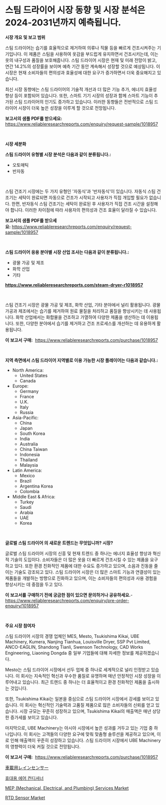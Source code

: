 <p><h1>스팀 드라이어 시장 동향 및 시장 분석은 2024-2031년까지 예측됩니다.</h1></p><p><strong>시장 개요 및 보고 범위</strong></p>
<p><p>스팀 드라이어는 습기를 효율적으로 제거하여 의류나 직물 등을 빠르게 건조시켜주는 기기입니다. 이 제품은 스팀을 사용하여 옷감을 부드럽게 유지하면서 건조시키는데, 이는 옷의 내구성과 품질을 보호해줍니다. 스팀 드라이어 시장은 현재 및 미래 전망이 밝고, 연간 14.2%의 성장률을 보이며 예측 기간 동안 계속해서 성장할 것으로 예상됩니다. 이 시장은 현재 소비자들의 편의성과 효율성에 대한 요구가 증가하면서 더욱 중요해지고 있습니다. </p><p>최신 시장 동향에는 스팀 드라이어의 기술적 개선과 더 많은 기능 추가, 에너지 효율성 향상 등이 포함되어 있습니다. 또한, 스마트 기기 시장의 성장과 함께 스마트 기능이 추가된 스팀 드라이어의 인기도 증가하고 있습니다. 이러한 동향들은 전반적으로 스팀 드라이어 시장이 더욱 높은 성장을 이루게 할 것으로 전망됩니다.</p></p>
<p><strong>보고서의 샘플 PDF를 받으세요:</strong> <a href="https://www.reliableresearchreports.com/enquiry/request-sample/1018957">https://www.reliableresearchreports.com/enquiry/request-sample/1018957</a></p>
<p>&nbsp;</p>
<p><strong>시장 세분화</strong></p>
<p><strong>스팀 드라이어 유형별 시장 분석은 다음과 같이 분류됩니다.:</strong></p>
<p><ul><li>오토매틱</li><li>반자동</li></ul></p>
<p>&nbsp;</p>
<p><p>스팀 건조기 시장에는 두 가지 유형인 '자동식'과 '반자동식'이 있습니다. 자동식 스팀 건조기는 세탁이 완료되면 자동으로 건조가 시작되고 사용자가 직접 개입할 필요가 없습니다. 한편, 반자동식 스팀 건조기는 세탁이 완료된 후 사용자가 직접 건조 시간을 설정해야 합니다. 이러한 차이점에 따라 사용자의 편의성과 건조 효율이 달라질 수 있습니다.</p></p>
<p><strong>보고서의 샘플 PDF를 받으세요:</strong>&nbsp;<a href="https://www.reliableresearchreports.com/enquiry/request-sample/1018957">https://www.reliableresearchreports.com/enquiry/request-sample/1018957</a></p>
<p>&nbsp;</p>
<p><strong> 스팀 드라이어 응용 분야별 시장 산업 조사는 다음과 같이 분류됩니다.:</strong></p>
<p><ul><li>광물 가공 및 제조</li><li>화학 산업</li><li>기타</li></ul></p>
<p><strong><a href="https://www.reliableresearchreports.com/steam-dryer-r1018957">https://www.reliableresearchreports.com/steam-dryer-r1018957</a></strong></p>
<p>&nbsp;</p>
<p><p>스팀 건조기 시장은 광물 가공 및 제조, 화학 산업, 기타 분야에서 널리 활용됩니다. 광물 가공과 제조에서는 습기를 제거하여 원료 물질을 처리하고 품질을 향상시키는 데 사용됩니다. 화학 산업에서는 화합물을 건조하고 가열하여 다양한 제품을 생산하는 데 이용됩니다. 또한, 다양한 분야에서 습기를 제거하고 건조 프로세스를 개선하는 데 유용하게 활용됩니다.</p></p>
<p><strong>이 보고서 구매:</strong>&nbsp; <a href="https://www.reliableresearchreports.com/purchase/1018957">https://www.reliableresearchreports.com/purchase/1018957</a></p>
<p>&nbsp;</p>
<p><strong>지역 측면에서 스팀 드라이어 지역별로 이용 가능한 시장 플레이어는 다음과 같습니다.:</strong></p>
<p><ul>
    <li>
        North America:
        <ul>
            <li>United States</li>
            <li>Canada</li>
        </ul>
    </li>
    <li>
        Europe:
        <ul>
            <li>Germany</li>
            <li>France</li>
            <li>U.K.</li>
            <li>Italy</li>
            <li>Russia</li>
        </ul>
    </li>
    <li>
        Asia-Pacific:
        <ul>
            <li>China</li>
            <li>Japan</li>
            <li>South Korea</li>
            <li>India</li>
            <li>Australia</li>
            <li>China Taiwan</li>
            <li>Indonesia</li>
            <li>Thailand</li>
            <li>Malaysia</li>
        </ul>
    </li>
    <li>
        Latin America:
        <ul>
            <li>Mexico</li>
            <li>Brazil</li>
            <li>Argentina Korea</li>
            <li>Colombia</li>
        </ul>
    </li>
    <li>
        Middle East & Africa:
        <ul>
            <li>Turkey</li>
            <li>Saudi</li>
            <li>Arabia</li>
            <li>UAE</li>
            <li>Korea</li>
        </ul>
    </li>
    </ul></p>
<p>&nbsp;</p>
<p><strong>글로벌 스팀 드라이어 의 새로운 트렌드는 무엇입니까? 시장?</strong></p>
<p><p>글로벌 스팀 드라이어 시장의 신흥 및 현재 트렌드 중 하나는 에너지 효율성 향상과 혁신적 기술의 도입이다. 소비자들은 더 많은 옷을 더 빠르게 건조시킬 수 있는 제품을 요구하고 있다. 또한 환경 친화적인 제품에 대한 수요도 증가하고 있으며, 소음과 진동을 줄이는 기술도 강조되고 있다. 스팀 드라이어 시장은 더 많은 스마트 기능과 연결성이 있는 제품들을 개발하는 방향으로 진화하고 있으며, 이는 소비자들의 편의성과 사용 경험을 향상시키는 데 중점을 두고 있다.</p></p>
<p><strong>이 보고서를 구매하기 전에 궁금한 점이 있으면 문의하거나 공유하세요.</strong>- <a href="https://www.reliableresearchreports.com/enquiry/pre-order-enquiry/1018957">https://www.reliableresearchreports.com/enquiry/pre-order-enquiry/1018957</a></p>
<p>&nbsp;</p>
<p><strong>주요 시장 참여자</strong></p>
<p><p>스팀 드라이어 시장의 경쟁 업체인 MES, Mesto, Tsukishima Kikai, UBE Machinery, Kumera, Nanjing Tianhua, Louisville Dryer, SSP Pvt Limited, ANCO-EAGLIN, Shandong Tianli, Swenson Technology, CAD Works Engineering, Liaoning Dongda 중 일부 기업들에 대해 자세한 정보를 제공하겠습니다.</p><p>Mesto는 스팀 드라이어 시장에서 선두 업체 중 하나로 세계적으로 널리 인정받고 있습니다. 이 회사는 지속적인 혁신과 우수한 품질로 유명하며 매년 안정적인 시장 성장을 이루어내고 있습니다. 최근 트렌드 중 하나는 더 효율적이고 환경 친화적인 제품을 출시하는 것입니다.</p><p>또한, Tsukishima Kikai는 일본을 중심으로 스팀 드라이어 시장에서 강세를 보이고 있습니다. 이 회사는 혁신적인 기술력과 고품질 제품으로 많은 소비자들의 신뢰를 얻고 있습니다. 시장 규모는 꾸준히 성장하고 있으며, Tsukishima Kikai의 매출액은 매년 상당한 증가세를 보이고 있습니다.</p><p>마지막으로, UBE Machinery는 아시아 시장에서 높은 성과를 거두고 있는 기업 중 하나입니다. 이 회사는 고객들의 다양한 요구에 맞춰 맞춤형 솔루션을 제공하고 있으며, 이로 인해 매출액이 꾸준히 성장하고 있습니다. 스팀 드라이어 시장에서 UBE Machinery의 영향력이 더욱 커질 것으로 전망됩니다.</p></p>
<p><strong>이 보고서 구매:</strong>&nbsp;&nbsp;<a href="https://www.reliableresearchreports.com/purchase/1018957">https://www.reliableresearchreports.com/purchase/1018957</a></p>
<p><p><a href="https://github.com/EstelWisozk1/Market-Research-Report-List-1/blob/main/608971720998.md">車載用レインセンサー</a></p><p><a href="https://github.com/CorEmtymerich56566/Market-Research-Report-List-1/blob/main/700909219532.md">휴대용 에어 컨디셔너</a></p><p><a href="https://www.linkedin.com/pulse/mep-mechanical-electrical-plumbing-services-market-size-3pmfe?trackingId=C1WO4OO1TmZOmsdr7SnrCQ%3D%3D">MEP (Mechanical, Electrical, and Plumbing) Services Market</a></p><p><a href="https://www.linkedin.com/pulse/rtd-sensor-market-challenges-opportunities-growth-drivers-nutoe?trackingId=n1PnV%2FyB%2BKGCphdIKmBsnQ%3D%3D">RTD Sensor Market</a></p></p>